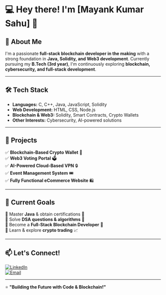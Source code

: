 # 💻 Hey there! I'm [Mayank Kumar Sahu] 👋

## 🚀 About Me  
I'm a passionate **full-stack blockchain developer in the making** with a strong foundation in **Java, Solidity, and Web3 development**. Currently pursuing my **B.Tech (3rd year)**, I'm continuously exploring **blockchain, cybersecurity, and full-stack development**.  

---

## 🛠 Tech Stack  
- **Languages:** C, C++, Java, JavaScript, Solidity  
- **Web Development:** HTML, CSS, Node.js  
- **Blockchain & Web3:** Solidity, Smart Contracts, Crypto Wallets  
- **Other Interests:** Cybersecurity, AI-powered solutions  

---

## 📌 Projects  
✅ **Blockchain-Based Crypto Wallet** 🔗  
✅ **Web3 Voting Portal** 🗳️  
✅ **AI-Powered Cloud-Based VPN** 🔒  
✅ **Event Management System** 🎟️  
✅ **Fully Functional eCommerce Website** 🛍️  

---

## 🎯 Current Goals  
🔹 Master **Java** & obtain certifications 🏅  
🔹 Solve **DSA questions & algorithms** 🧠  
🔹 Become a **Full-Stack Blockchain Developer** 🚀  
🔹 Learn & explore **crypto trading** 📈  

---

## 📫 Let's Connect!  
[![LinkedIn](https://img.shields.io/badge/LinkedIn-Connect-blue?style=flat&logo=linkedin)](www.linkedin.com/in/mayank-sahu-535664203)  
[![Email](https://img.shields.io/badge/Email-Say_Hi!-red?style=flat&logo=gmail)](mailto:sijalsahu@gmail.com)  

---

⭐ **"Building the Future with Code & Blockchain!"**  
